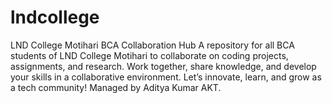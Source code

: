 # lndcollege
LND College Motihari BCA Collaboration Hub  A repository for all BCA students of LND College Motihari to collaborate on coding projects, assignments, and research. Work together, share knowledge, and develop your skills in a collaborative environment. Let’s innovate, learn, and grow as a tech community!
Managed by Aditya Kumar AKT.

